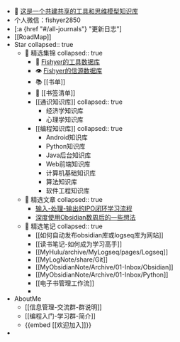 - 🤝 [这是一个共建共享的工具和思维模型知识库](https://logseq.fishyer.com)
- 个人微信：fishyer2850
- [:a {href "#/all-journals"} "更新日志"]
- [[RoadMap]]
- Star
  collapsed:: true
	- 🍇 精选集锦
	  collapsed:: true
		- 🧰 [Fishyer的工具数据库](https://notion.fishyer.com/Fishyer-708f0570fbec4dcc896cadabcd2d0c9a)
		- 👁 [Fishyer的信源数据库](https://notion.fishyer.com/6341aa682f0a4936bffb44e69afe1fad?v=8b84cad40cf64f009a58577632ee15aa)
		- 📚 [[书单]]
		- 🔖  [[书签清单]]
		- [[通识知识库]]
		  collapsed:: true
			- 经济学知识库
			- 心理学知识库
		- [[编程知识库]]
		  collapsed:: true
			- Android知识库
			- Python知识库
			- Java后台知识库
			- Web前端知识库
			- 计算机基础知识库
			- 算法知识库
			- 软件工程知识库
	- 🍎 精选文章
	  collapsed:: true
		- [输入-处理-输出的IPO闭环学习流程](https://blog.fishyer.com/2022-05-11_06_06_32)
		- [深度使用Obsidian数周后的一些想法](https://blog.fishyer.com/2021-09-14_06_06_25)
	- 🍄 精选笔记
	  collapsed:: true
		- [[如何自动发布obsidian库或logseq库为网站]]
		- [[读书笔记-如何成为学习高手]]
		- [[MyHulu/archive/MyLogseq/pages/Logseq]]
		- [[MyLogNote/share/Git]]
		- [[MyObsidianNote/Archive/01-Inbox/Obsidian]]
		- [[MyObsidianNote/Archive/01-Inbox/Python]]
		- [[电子书管理工作流]]
		-
- AboutMe
	- [[信息管理-交流群-群说明]]
	- [[编程入门-学习群-简介]]
	- {{embed [[欢迎加入]]}}
-